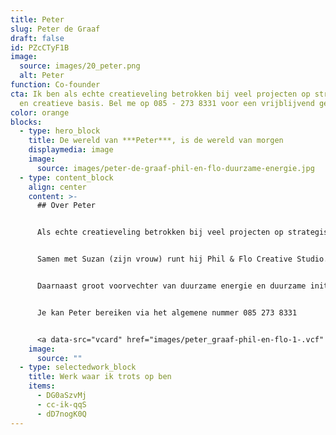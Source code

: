 ```yaml
---
title: Peter
slug: Peter de Graaf
draft: false
id: PZcCTyF1B
image:
  source: images/20_peter.png
  alt: Peter
function: Co-founder
cta: Ik ben als echte creatieveling betrokken bij veel projecten op strategische
  en creatieve basis. Bel me op 085 - 273 8331 voor een vrijblijvend gesprek.
color: orange
blocks:
  - type: hero_block
    title: De wereld van ***Peter***, is de wereld van morgen
    displaymedia: image
    image:
      source: images/peter-de-graaf-phil-en-flo-duurzame-energie.jpg
  - type: content_block
    align: center
    content: >-
      ## Over Peter


      Als echte creatieveling betrokken bij veel projecten op strategische basis. Peter is daarnaast vooral bezig met het verder uitbouwen van Phil & Flo, "Om meer mensen te redden van saaie bedrijven" aldus Peter. 


      Samen met Suzan (zijn vrouw) runt hij Phil & Flo Creative Studio. Samen hebben ze twee kinderen Phileine (Phil) & Florian (Flo). Zo, dan is het mysterie van onze bedrijfsnaam ook opgelost ;)


      Daarnaast groot voorvechter van duurzame energie en duurzame initiatieven. Hekelt de belangen en lobbywerk van een specifieke oliemaatschappij in Nederland.


      Je kan Peter bereiken via het algemene nummer 085 273 8331


      <a data-src="vcard" href="images/peter_graaf-phil-en-flo-1-.vcf" class="vcard-link">Download vCard</a>
    image:
      source: ""
  - type: selectedwork_block
    title: Werk waar ik trots op ben
    items:
      - DG0aSzvMj
      - cc-ik-qqS
      - dD7nogK0Q
---
```

